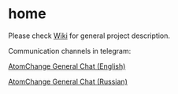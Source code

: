 # home

Please check [Wiki](https://github.com/atomchange-foundation-one/wiki) for general project description.

Communication channels in telegram:

[AtomChange General Chat (English)](https://t.me/AtomChangeGeneral)

[AtomChange General Chat (Russian)](https://t.me/AtomChangeRuGeneral)
